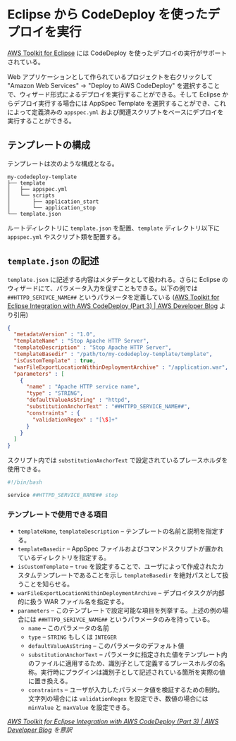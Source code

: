 # Eclipse から CodeDeploy を使ったデプロイを実行

[AWS Toolkit for Eclipse](http://docs.aws.amazon.com/ja_jp/AWSToolkitEclipse/latest/GettingStartedGuide/Welcome.html) には CodeDeploy を使ったデプロイの実行がサポートされている。

Web アプリケーションとして作られているプロジェクトを右クリックして "Amazon Web Services" → "Deploy to AWS CodeDeploy" を選択することで、ウィザード形式によるデプロイを実行することができる。そして Eclipse からデプロイ実行する場合には AppSpec Template を選択することができ、これによって定義済みの `appspec.yml` および関連スクリプトをベースにデプロイを実行することができる。

## テンプレートの構成

テンプレートは次のような構成となる。

```
my-codedeploy-template
├── template
│   ├── appspec.yml
│   └── scripts
│       ├── application_start
│       └── application_stop
└── template.json
```

ルートディレクトリに `template.json` を配置、`template` ディレクトリ以下に `appspec.yml` やスクリプト類を配置する。

## `template.json` の記述

`template.json` に記述する内容はメタデータとして扱われる。さらに Eclipse のウィザードにて、パラメータ入力を促すこともできる。以下の例では `##HTTPD_SERIVCE_NAME##` というパラメータを定義している ([AWS Toolkit for Eclipse Integration with AWS CodeDeploy (Part 3) | AWS Developer Blog](https://aws.amazon.com/jp/blogs/developer/aws-toolkit-for-eclipse-integration-with-aws-codedeploy-part-3/) より引用)

```json
{
  "metadataVersion" : "1.0",
  "templateName" : "Stop Apache HTTP Server",
  "templateDescription" : "Stop Apache HTTP Server",
  "templateBasedir" : "/path/to/my-codedeploy-template/template",
  "isCustomTemplate" : true,
  "warFileExportLocationWithinDeploymentArchive" : "/application.war",
  "parameters" : [
    {
      "name" : "Apache HTTP service name",
      "type" : "STRING",
      "defaultValueAsString" : "httpd",
      "substitutionAnchorText" : "##HTTPD_SERVICE_NAME##",
      "constraints" : {
        "validationRegex" : "[\S]+"
      }
    }
  ]
}
```

スクリプト内では `substitutionAnchorText` で設定されているプレースホルダを使用できる。

```sh
#!/bin/bash

service ##HTTPD_SERVICE_NAME## stop
```

### テンプレートで使用できる項目

* `templateName`, `templateDescription` – テンプレートの名前と説明を指定する。
* `templateBasedir` – AppSpec ファイルおよびコマンドスクリプトが置かれているディレクトリを指定する。
* `isCustomTemplate` – `true` を設定することで、ユーザによって作成されたカスタムテンプレートであることを示し `templateBasedir` を絶対パスとして扱うことを知らせる。
* `warFileExportLocationWithinDeploymentArchive` – デプロイタスクが内部的に扱う WAR ファイル名を指定する。
* `parameters` – このテンプレートで設定可能な項目を列挙する。上述の例の場合には `##HTTPD_SERIVCE_NAME##` というパラメータのみを持っている。
    * ​`name` – このパラメータの名前
    * `type` – `STRING` もしくは `INTEGER`
    * `defaultValueAsString` – このパラメータのデフォルト値
    * `substitutionAnchorText` – パラメータに指定された値をテンプレート内のファイルに適用するため、識別子として定義するプレースホルダの名称。実行時にプラグインは識別子として記述されている箇所を実際の値に置き換える。
    * `constraints` – ユーザが入力したパラメータ値を検証するための制約。文字列の場合には `validationRegex` を設定でき、数値の場合には `minValue` と `maxValue` を設定できる。

_[AWS Toolkit for Eclipse Integration with AWS CodeDeploy (Part 3) | AWS Developer Blog](https://aws.amazon.com/jp/blogs/developer/aws-toolkit-for-eclipse-integration-with-aws-codedeploy-part-3/) を意訳_
